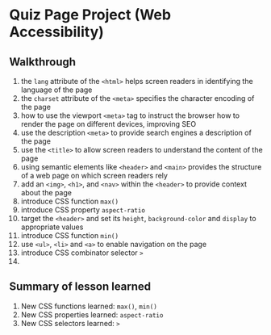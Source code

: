 # Quiz Page Project (Web Accessibility)

## Walkthrough

1. the `lang` attribute of the `<html>` helps screen readers in identifying the
   language of the page
2. the `charset` attribute of the `<meta>` specifies the character encoding of
   the page
3. how to use the viewport `<meta>` tag to instruct the browser how to render
   the page on different devices, improving SEO
4. use the description `<meta>` to provide search engines a description of
   the page
5. use the `<title>` to allow screen readers to understand the content of the
   page
6. using semantic elements like `<header>` and `<main>` provides the structure
   of a web page on which screen readers rely
7. add an `<img>`, `<h1>`, and `<nav>` within the `<header>` to provide context
   about the page
8. introduce CSS function `max()`
9. introduce CSS property `aspect-ratio`
10. target the `<header>` and set its `height`, `background-color` and
    `display` to appropriate values
11. introduce CSS function `min()`
12. use `<ul>`, `<li>` and `<a>` to enable navigation on the page
13. introduce CSS combinator selector `>`
14.

## Summary of lesson learned

1. New CSS functions learned: `max()`, `min()`
2. New CSS properties learned: `aspect-ratio`
3. New CSS selectors learned: `>`
